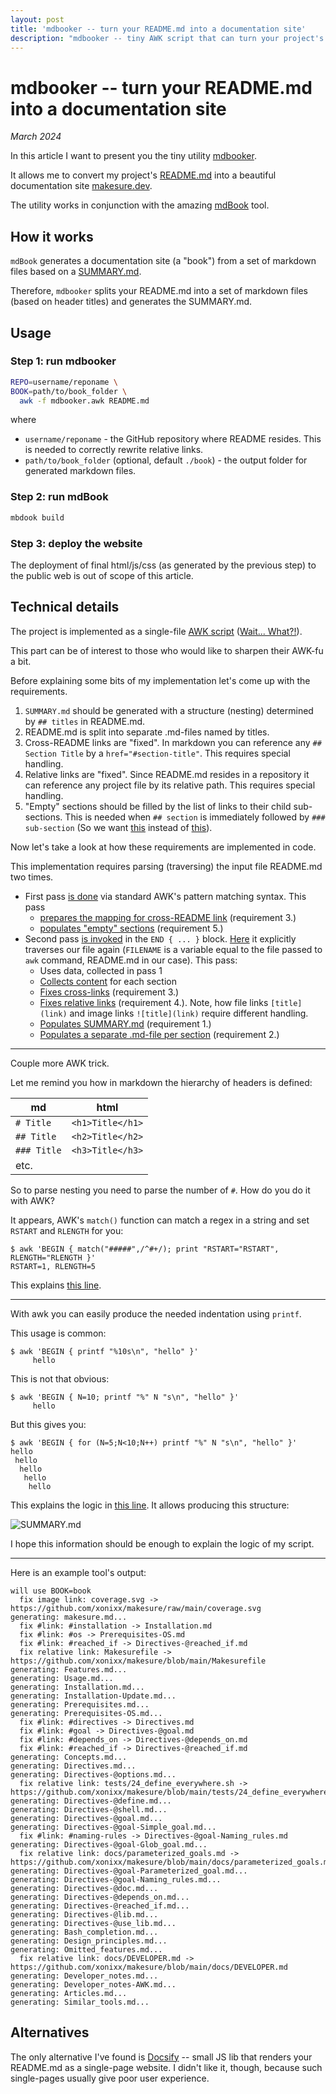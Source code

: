 ```yaml
---
layout: post
title: 'mdbooker -- turn your README.md into a documentation site'
description: "mdbooker -- tiny AWK script that can turn your project's README.md into a documentation site"
---
```


# mdbooker -- turn your README.md into a documentation site

_March 2024_

In this article I want to present you the tiny utility [mdbooker](https://github.com/xonixx/mdbooker). 

It allows me to convert my project's [README.md](https://github.com/xonixx/makesure) into a beautiful documentation site [makesure.dev](https://makesure.dev).

The utility works in conjunction with the amazing [mdBook](https://github.com/rust-lang/mdBook) tool.

## How it works

`mdBook` generates a documentation site (a "book") from a set of markdown files based on a [SUMMARY.md](https://rust-lang.github.io/mdBook/format/summary.html).

Therefore, `mdbooker` splits your README.md into a set of markdown files (based on header titles) and generates the SUMMARY.md.


## Usage

### Step 1: run mdbooker

```sh
REPO=username/reponame \
BOOK=path/to/book_folder \
  awk -f mdbooker.awk README.md
```

where

- `username/reponame` - the GitHub repository where README resides. This is needed to correctly rewrite relative links.
- `path/to/book_folder` (optional, default `./book`) - the output folder for generated markdown files.

### Step 2: run mdBook

```sh
mbdook build
```

### Step 3: deploy the website

The deployment of final html/js/css (as generated by the previous step) to the public web is out of scope of this article.

## Technical details

The project is implemented as a single-file [AWK script](https://github.com/xonixx/mdbooker/blob/main/mdbooker.awk) ([Wait... What?!](awk.md)).

This part can be of interest to those who would like to sharpen their AWK-fu a bit.

Before explaining some bits of my implementation let's come up with the requirements.

1. `SUMMARY.md` should be generated with a structure (nesting) determined by `## titles` in README.md.
2. README.md is split into separate .md-files named by titles.
3. Cross-README links are "fixed". In markdown you can reference any `## Section Title` by a `href="#section-title"`. This requires special handling. 
4. Relative links are "fixed". Since README.md resides in a repository it can reference any project file by its relative path. This requires special handling.
5. "Empty" sections should be filled by the list of links to their child sub-sections. This is needed when `## section` is immediately followed by `### sub-section` (So we want [this](https://makesure.dev/Directives.html) instead of [this](https://just.systems/man/en/chapter_22.html)).   

Now let's take a look at how these requirements are implemented in code.
 
This implementation requires parsing (traversing) the input file README.md two times. 

- First pass [is done](https://github.com/xonixx/mdbooker/blob/5602b433bfc78d1404e9d610c150920a049e6eb8/mdbooker.awk#L16) via standard AWK's pattern matching syntax. This pass
  - [prepares the mapping for cross-README link](https://github.com/xonixx/mdbooker/blob/5602b433bfc78d1404e9d610c150920a049e6eb8/mdbooker.awk#L25) (requirement 3.)
  - [populates "empty" sections](https://github.com/xonixx/mdbooker/blob/5602b433bfc78d1404e9d610c150920a049e6eb8/mdbooker.awk#L27) (requirement 5.)
- Second pass [is invoked](https://github.com/xonixx/mdbooker/blob/5602b433bfc78d1404e9d610c150920a049e6eb8/mdbooker.awk#L45) in the `END { ... }` block. [Here](https://github.com/xonixx/mdbooker/blob/5602b433bfc78d1404e9d610c150920a049e6eb8/mdbooker.awk#L49) it explicitly traverses our file again (`FILENAME` is a variable equal to the file passed to `awk` command, README.md in our case). This pass:
  - Uses data, collected in pass 1
  - [Collects content](https://github.com/xonixx/mdbooker/blob/5602b433bfc78d1404e9d610c150920a049e6eb8/mdbooker.awk#L63) for each section
  - [Fixes cross-links](https://github.com/xonixx/mdbooker/blob/5602b433bfc78d1404e9d610c150920a049e6eb8/mdbooker.awk#L54-L55) (requirement 3.)
  - [Fixes relative links](https://github.com/xonixx/mdbooker/blob/5602b433bfc78d1404e9d610c150920a049e6eb8/mdbooker.awk#L57-L61) (requirement 4.). Note, how file links `[title](link)` and image links `![title](link)` require different handling.
  - [Populates SUMMARY.md](https://github.com/xonixx/mdbooker/blob/5602b433bfc78d1404e9d610c150920a049e6eb8/mdbooker.awk#L37) (requirement 1.)
  - [Populates a separate .md-file per section](https://github.com/xonixx/mdbooker/blob/5602b433bfc78d1404e9d610c150920a049e6eb8/mdbooker.awk#L33-L34) (requirement 2.)
    
***

Couple more AWK trick.

Let me remind you how in markdown the hierarchy of headers is defined:

| md          | html             |
|-------------|------------------|
| `# Title`   | `<h1>Title</h1>` |
| `## Title`  | `<h2>Title</h2>` |
| `### Title` | `<h3>Title</h3>` |
| etc.        |                  |

So to parse nesting you need to parse the number of `#`. How do you do it with AWK?

It appears, AWK's `match()` function can match a regex in a string and set `RSTART` and `RLENGTH` for you:

```
$ awk 'BEGIN { match("#####",/^#+/); print "RSTART="RSTART", RLENGTH="RLENGTH }'
RSTART=1, RLENGTH=5
```

This explains [this line](https://github.com/xonixx/mdbooker/blob/5602b433bfc78d1404e9d610c150920a049e6eb8/mdbooker.awk#L16).

***

With awk you can easily produce the needed indentation using `printf`. 

This usage is common:

```
$ awk 'BEGIN { printf "%10s\n", "hello" }'
     hello
```
This is not that obvious:
```
$ awk 'BEGIN { N=10; printf "%" N "s\n", "hello" }'
     hello
```
But this gives you:
```
$ awk 'BEGIN { for (N=5;N<10;N++) printf "%" N "s\n", "hello" }'
hello
 hello
  hello
   hello
    hello
```

This explains the logic in [this line](https://github.com/xonixx/mdbooker/blob/5602b433bfc78d1404e9d610c150920a049e6eb8/mdbooker.awk#L37). It allows producing this structure:

![SUMMARY.md](mdbooker1.png)

I hope this information should be enough to explain the logic of my script.
 
***

Here is an example tool's output:
```
will use BOOK=book
  fix image link: coverage.svg -> https://github.com/xonixx/makesure/raw/main/coverage.svg
generating: makesure.md...
  fix #link: #installation -> Installation.md
  fix #link: #os -> Prerequisites-OS.md
  fix #link: #reached_if -> Directives-@reached_if.md
  fix relative link: Makesurefile -> https://github.com/xonixx/makesure/blob/main/Makesurefile
generating: Features.md...
generating: Usage.md...
generating: Installation.md...
generating: Installation-Update.md...
generating: Prerequisites.md...
generating: Prerequisites-OS.md...
  fix #link: #directives -> Directives.md
  fix #link: #goal -> Directives-@goal.md
  fix #link: #depends_on -> Directives-@depends_on.md
  fix #link: #reached_if -> Directives-@reached_if.md
generating: Concepts.md...
generating: Directives.md...
generating: Directives-@options.md...
  fix relative link: tests/24_define_everywhere.sh -> https://github.com/xonixx/makesure/blob/main/tests/24_define_everywhere.sh
generating: Directives-@define.md...
generating: Directives-@shell.md...
generating: Directives-@goal.md...
generating: Directives-@goal-Simple_goal.md...
  fix #link: #naming-rules -> Directives-@goal-Naming_rules.md
generating: Directives-@goal-Glob_goal.md...
  fix relative link: docs/parameterized_goals.md -> https://github.com/xonixx/makesure/blob/main/docs/parameterized_goals.md
generating: Directives-@goal-Parameterized_goal.md...
generating: Directives-@goal-Naming_rules.md...
generating: Directives-@doc.md...
generating: Directives-@depends_on.md...
generating: Directives-@reached_if.md...
generating: Directives-@lib.md...
generating: Directives-@use_lib.md...
generating: Bash_completion.md...
generating: Design_principles.md...
generating: Omitted_features.md...
  fix relative link: docs/DEVELOPER.md -> https://github.com/xonixx/makesure/blob/main/docs/DEVELOPER.md
generating: Developer_notes.md...
generating: Developer_notes-AWK.md...
generating: Articles.md...
generating: Similar_tools.md...
```
  
## Alternatives

The only alternative I've found is [Docsify](https://colinhacks.com/essays/docs-the-smart-way) -- small JS lib that renders your README.md as a single-page website. I didn't like it, though, because such single-pages usually give poor user experience.